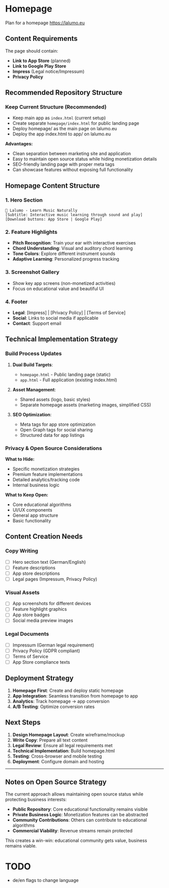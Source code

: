 Homepage
========

Plan for a homepage https://lalumo.eu

## Content Requirements

The page should contain:

- **Link to App Store** (planned)
- **Link to Google Play Store** 
- **Impress** (Legal notice/Impressum)
- **Privacy Policy**

## Recommended Repository Structure

###  Keep Current Structure (Recommended)
- Keep main app as `index.html` (current setup)
- Create separate `homepage/index.html` for public landing page
- Deploy homepage/ as the main page on lalumo.eu
- Deploy the app index.html to app/ on lalumo.eu

**Advantages:**
- Clean separation between marketing site and application
- Easy to maintain open source status while hiding monetization details
- SEO-friendly landing page with proper meta tags
- Can showcase features without exposing full functionality

## Homepage Content Structure

### 1. Hero Section
```
🎵 Lalumo - Learn Music Naturally
[Subtitle: Interactive music learning through sound and play]
[Download buttons: App Store | Google Play]
```

### 2. Feature Highlights
- **Pitch Recognition**: Train your ear with interactive exercises
- **Chord Understanding**: Visual and auditory chord learning
- **Tone Colors**: Explore different instrument sounds
- **Adaptive Learning**: Personalized progress tracking

### 3. Screenshot Gallery
- Show key app screens (non-monetized activities)
- Focus on educational value and beautiful UI

### 4. Footer
- **Legal**: [Impress] | [Privacy Policy] | [Terms of Service]
- **Social**: Links to social media if applicable
- **Contact**: Support email

## Technical Implementation Strategy

### Build Process Updates
1. **Dual Build Targets**:
   - `homepage.html` - Public landing page (static)
   - `app.html` - Full application (existing index.html)

2. **Asset Management**:
   - Shared assets (logo, basic styles)
   - Separate homepage assets (marketing images, simplified CSS)

3. **SEO Optimization**:
   - Meta tags for app store optimization
   - Open Graph tags for social sharing
   - Structured data for app listings

### Privacy & Open Source Considerations

**What to Hide:**
- Specific monetization strategies
- Premium feature implementations
- Detailed analytics/tracking code
- Internal business logic

**What to Keep Open:**
- Core educational algorithms
- UI/UX components
- General app structure
- Basic functionality

## Content Creation Needs

### Copy Writing
- [ ] Hero section text (German/English)
- [ ] Feature descriptions
- [ ] App store descriptions
- [ ] Legal pages (Impressum, Privacy Policy)

### Visual Assets
- [ ] App screenshots for different devices
- [ ] Feature highlight graphics
- [ ] App store badges
- [ ] Social media preview images

### Legal Documents
- [ ] Impressum (German legal requirement)
- [ ] Privacy Policy (GDPR compliant)
- [ ] Terms of Service
- [ ] App Store compliance texts

## Deployment Strategy

1. **Homepage First**: Create and deploy static homepage
2. **App Integration**: Seamless transition from homepage to app
3. **Analytics**: Track homepage → app conversion
4. **A/B Testing**: Optimize conversion rates

## Next Steps

1. **Design Homepage Layout**: Create wireframe/mockup
2. **Write Copy**: Prepare all text content
3. **Legal Review**: Ensure all legal requirements met
4. **Technical Implementation**: Build homepage.html
5. **Testing**: Cross-browser and mobile testing
6. **Deployment**: Configure domain and hosting

---

## Notes on Open Source Strategy

The current approach allows maintaining open source status while protecting business interests:

- **Public Repository**: Core educational functionality remains visible
- **Private Business Logic**: Monetization features can be abstracted
- **Community Contributions**: Others can contribute to educational algorithms
- **Commercial Viability**: Revenue streams remain protected

This creates a win-win: educational community gets value, business remains viable.

# TODO

- de/en flags to change language

